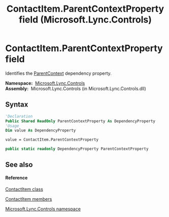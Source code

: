 ﻿---
title: ContactItem.ParentContextProperty field (Microsoft.Lync.Controls)
TOCTitle: ParentContextProperty field
ms:assetid: F:Microsoft.Lync.Controls.ContactItem.ParentContextProperty_DI_3_UC_OCS14MrefLyncWPF
ms:mtpsurl: https://msdn.microsoft.com/en-us/library/microsoft.lync.controls.contactitem.parentcontextproperty_di_3_uc_ocs14mreflyncwpf(v=office.15)
ms:contentKeyID: 48600969
ms.date: 07/28/2014
mtps_version: v=office.15
f1_keywords:
- Microsoft.Lync.Controls.ContactItem.ParentContextProperty
dev_langs:
- CSharp
- JScript
- VB
- other
---

# ContactItem.ParentContextProperty field

Identifies the [ParentContext](contactitem-parentcontext-property-microsoft-lync-controls_1.md) dependency property.

**Namespace:**  [Microsoft.Lync.Controls](microsoft-lync-controls-namespace_1.md)  
**Assembly:**  Microsoft.Lync.Controls (in Microsoft.Lync.Controls.dll)

## Syntax

``` vb
'Declaration
Public Shared ReadOnly ParentContextProperty As DependencyProperty
'Usage
Dim value As DependencyProperty

value = ContactItem.ParentContextProperty
```

``` csharp
public static readonly DependencyProperty ParentContextProperty
```

## See also

#### Reference

[ContactItem class](contactitem-class-microsoft-lync-controls_1.md)

[ContactItem members](contactitem-members-microsoft-lync-controls_1.md)

[Microsoft.Lync.Controls namespace](microsoft-lync-controls-namespace_1.md)

